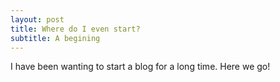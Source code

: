 ```yaml
---
layout: post
title: Where do I even start?
subtitle: A begining
---
```


I have been wanting to start a blog for a long time. Here we go!
